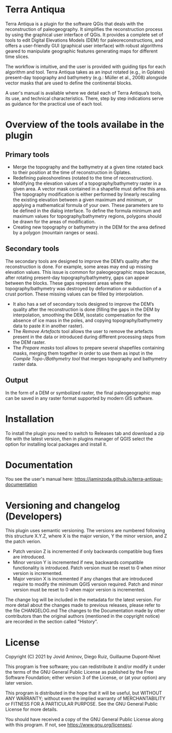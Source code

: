 Terra Antiqua
============================
Terra Antiqua is a plugin for the software QGis that deals with the reconstruction of paleogeography. It simplifies the reconstruction process by using the graphical user interface of QGis. It provides a complete set of tools to edit Digital Elevations Models (DEM) for paleoreconstructions, and offers a user-friendly GUI (graphical user interface) with robust algorithms geared to manipulate geographic features generating maps for different time slices.

The workflow is intuitive, and the user is provided with guiding tips for each algorithm and tool. Terra Antiqua takes as an input rotated (e.g., in Gplates) present-day topography and bathymetry (e.g.: Müller et al., 2008) alongside vector masks that are used to define the continental blocks. 
  
A user's manual is available where we detail each of Terra Antiqua’s tools, its use, and technical characteristics. There, step by step indications serve as guidance for the practical use of each tool. 

Overview of the tools availabe in the plugin
========================================

  Primary tools
  ------------------
  <ul>
<li>Merge the topography and the bathymetry at a given time rotated back to their position at the time of reconstruction in Gplates.
<li>Redefining paleoshorelines (rotated to the time of reconstruction).
<li>Modifying the elevation values of a topography/bathymetry raster in a given area. A vector mask contained in a shapefile must define this area. The topography modification is either performed by linearly rescaling the existing elevation between a given maximum and minimum, or applying a mathematical formula of your own. These parameters are to be defined in the dialog interface. To define the formula minimum and maximum values for topography/bathymetry regions, polygons should be drawn for the areas of modification.
<li>Creating new topography or bathymetry in the DEM for the area defined by a polygon (mountain ranges or seas).
</ul>

Secondary tools
--------------------

The secondary tools are designed to improve the DEM’s quality after the reconstruction is done.
For example, some areas may end up missing elevation values. This issue is common for paleogeographic maps because, after rotating present-day topography/bathymetry, gaps can appear between the blocks. These gaps represent areas where the topography/bathymetry was destroyed by deformation or subduction of a crust portion. These missing values can be filled by interpolation.
<ul>
<li>It also has a set of secondary tools designed to improve the DEM’s quality after the reconstruction is done (filling the gaps in the DEM by interpolation, smoothing the DEM, isostatic compensation for the absence of ice mass in the poles, and copying topography/bathymetry data to paste it in another raster).
<li>The <i>Remove Artefacts</i> tool allows the user to remove the artefacts present in the data or introduced during different processing steps from the DEM raster.
<li>The <i>Prepare masks</i> tool allows to prepare several shapefiles containing masks, merging them together in order to use them as input in the <i>Compile Topo-/Bathymetry tool</i> that merges topography and bathymetry raster data. 
</ul>

Output
----------------------
In the form of a DEM or symbolized raster, the final paleogeographic map can be saved in any raster format supported by modern GIS software.

Installation
====================
To install the plugin you need to switch to Releases tab and download a zip file with the latest version, then in plugins manager of QGIS select the option for installing local packages and install it. 

Documentation
=================
You see the user's manual here: https://jaminzoda.github.io/terra-antiqua-documentation

Versioning and changelog (Developers)
==================
This plugin uses semantic versioning. The versions are numbered following this structure X.Y.Z, where X is the major version, Y the minor version, and Z the patch verion.

<ul>
<li> Patch version Z is incremented if only backwards compatible bug fixes are introduced.
<li> Minor version Y is incremented if new, backwards compatible functionality is introduced. Patch version must be reset to 0 when minor version is incremented.
<li> Major version X is incremented if any changes that are introduced require to modify the minimum QGIS version required. Patch and minor version must be reset to 0 when major version is incremented.
 </ul>
   
The change log will be included in the metadata for the latest version. For more detail about the changes made to previous releases, please refer to the file CHANGELOG.md
The changes to the Documentation made by other contributors than the original authors (mentioned in the copyright notice) are recorded in the section called "History".
   
License
====================

Copyright (C) 2021 by Jovid Aminov, Diego Ruiz, Guillaume Dupont-Nivet

This program is free software; you can redistribute it and/or modify it under the terms of the GNU General Public License as published by the Free Software Foundation; either version 3 of the License, or (at your option) any later version.

This program is distributed in the hope that it will be useful, but WITHOUT ANY WARRANTY; without even the implied warranty of MERCHANTABILITY or FITNESS FOR A PARTICULAR PURPOSE. See the GNU General Public License for more details.

 You should have received a copy of the GNU General Public License along with this program.  If not, see <https://www.gnu.org/licenses/>.
